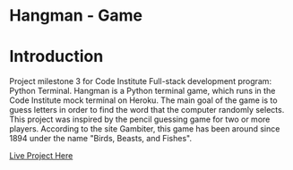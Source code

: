 # Hangman - Game

# Introduction
Project milestone 3 for Code Institute Full-stack development program: Python Terminal.
Hangman is a Python terminal game, which runs in the Code Institute mock terminal on Heroku. The main goal of the game is to guess letters in order to find the word that the computer randomly selects. This project was inspired by the pencil guessing game for two or more players. 
According to the site Gambiter, this game has been around since 1894 under the name "Birds, Beasts, and Fishes".

[Live Project Here](https://portfolio-project-3.herokuapp.com/)